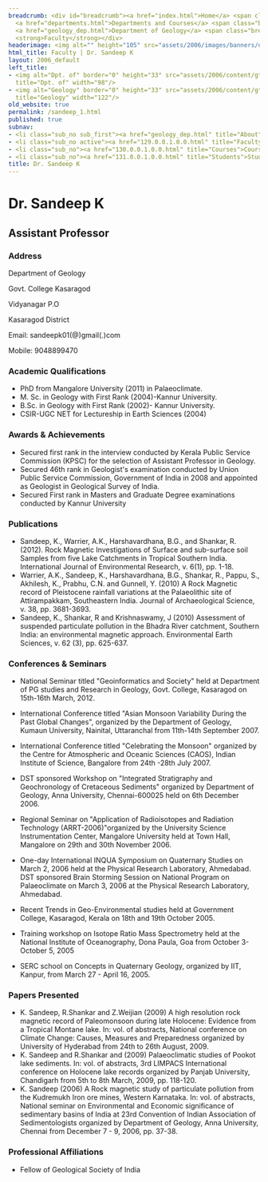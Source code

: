 ```yaml
---
breadcrumb: <div id="breadcrumb"><a href="index.html">Home</a> <span class="breadcrumb_spacer">&gt;</span>
  <a href="departments.html">Departments and Courses</a> <span class="breadcrumb_spacer">&gt;</span>
  <a href="geology_dep.html">Department of Geology</a> <span class="breadcrumb_spacer">&gt;</span>
  <strong>Faculty</strong></div>
headerimage: <img alt="" height="105" src="assets/2006/images/banners/departments.jpg" width="472"/>
html_title: Faculty | Dr. Sandeep K
layout: 2006_default
left_title:
- <img alt="Dpt. of" border="0" height="33" src="assets/2006/content/gt/fcb6421c7c62628408190d4ca84029e5.png"
  title="Dpt. of" width="98"/>
- <img alt="Geology" border="0" height="33" src="assets/2006/content/gt/fde9df1416648edbb1d1509cd3471e82.png"
  title="Geology" width="122"/>
old_website: true
permalink: /sandeep_1.html
published: true
subnav:
- <li class="sub_no sub_first"><a href="geology_dep.html" title="About">About</a></li>
- <li class="sub_no active"><a href="129.0.0.1.0.0.html" title="Faculty">Faculty</a></li>
- <li class="sub_no"><a href="130.0.0.1.0.0.html" title="Courses">Courses</a></li>
- <li class="sub_no"><a href="131.0.0.1.0.0.html" title="Students">Students</a></li>
title: Dr. Sandeep K
---
```


# Dr. Sandeep K

## Assistant Professor

### Address

Department of Geology

Govt. College Kasaragod

Vidyanagar P.O

Kasaragod District

Email: sandeepk01(@)gmail(.)com

Mobile: 9048899470

### Academic Qualifications

  * PhD from Mangalore University (2011) in Palaeoclimate.
  * M. Sc. in Geology with First Rank (2004)-Kannur University.
  * B.Sc. in Geology with First Rank (2002)- Kannur University.
  * CSIR-UGC NET for Lectureship in Earth Sciences (2004)

### Awards & Achievements

  * Secured first rank in the interview conducted by Kerala Public Service Commission (KPSC) for the selection of Assistant Professor in Geology.
  * Secured 46th rank in Geologist's examination conducted by Union Public Service Commission, Government of India in 2008 and appointed as Geologist in Geological Survey of India.
  * Secured First rank in Masters and Graduate Degree examinations conducted by Kannur University

### Publications

  * Sandeep, K., Warrier, A.K., Harshavardhana, B.G., and Shankar, R. (2012). Rock Magnetic Investigations of Surface and sub-surface soil Samples from five Lake Catchments in Tropical Southern India. International Journal of Environmental Research, v. 6(1), pp. 1-18.
  * Warrier, A.K., Sandeep, K., Harshavardhana, B.G., Shankar, R., Pappu, S., Akhilesh, K., Prabhu, C.N. and Gunnell, Y. (2010) A Rock Magnetic record of Pleistocene rainfall variations at the Palaeolithic site of Attirampakkam, Southeastern India. Journal of Archaeological Science, v. 38, pp. 3681-3693.
  * Sandeep, K., Shankar, R and Krishnaswamy, J (2010) Assessment of suspended particulate pollution in the Bhadra River catchment, Southern India: an environmental magnetic approach. Environmental Earth Sciences, v. 62 (3), pp. 625-637.

### Conferences & Seminars

  * National Seminar titled "Geoinformatics and Society" held at Department of PG studies and Research in Geology, Govt. College, Kasaragod on 15th-16th March, 2012.
  * International Conference titled "Asian Monsoon Variability During the Past Global Changes", organized by the Department of Geology, Kumaun University, Nainital, Uttaranchal from 11th-14th September 2007.
  * International Conference titled "Celebrating the Monsoon" organized by the Centre for Atmospheric and Oceanic Sciences (CAOS), Indian Institute of Science, Bangalore from 24th -28th July 2007.
  * DST sponsored Workshop on "Integrated Stratigraphy and Geochronology of Cretaceous Sediments" organized by Department of Geology, Anna University, Chennai-600025 held on 6th December 2006.
  * Regional Seminar on "Application of Radioisotopes and Radiation Technology (ARRT-2006)"organized by the University Science Instrumentation Center, Mangalore University held at Town Hall, Mangalore on 29th and 30th November 2006.
  * One-day International INQUA Symposium on Quaternary Studies on March 2, 2006 held at the Physical Research Laboratory, Ahmedabad.  
DST sponsored Brain Storming Session on National Program on Palaeoclimate on
March 3, 2006 at the Physical Research Laboratory, Ahmedabad.

  * Recent Trends in Geo-Environmental studies held at Government College, Kasaragod, Kerala on 18th and 19th October 2005.
  * Training workshop on Isotope Ratio Mass Spectrometry held at the National Institute of Oceanography, Dona Paula, Goa from October 3-October 5, 2005
  * SERC school on Concepts in Quaternary Geology, organized by IIT, Kanpur, from March 27 - April 16, 2005.

### Papers Presented

  * K. Sandeep, R.Shankar and Z.Weijian (2009) A high resolution rock magnetic record of Paleomonsoon during late Holocene: Evidence from a Tropical Montane lake. In: vol. of abstracts, National conference on Climate Change: Causes, Measures and Preparedness organized by University of Hyderabad from 24th to 26th August, 2009.
  * K. Sandeep and R.Shankar and (2009) Palaeoclimatic studies of Pookot lake sediments. In: vol. of abstracts, 3rd LIMPACS International conference on Holocene lake records organized by Panjab University, Chandigarh from 5th to 8th March, 2009, pp. 118-120.
  * K. Sandeep (2006) A Rock magnetic study of particulate pollution from the Kudremukh Iron ore mines, Western Karnataka. In: vol. of abstracts, National seminar on Environmental and Economic significance of sedimentary basins of India at 23rd Convention of Indian Association of Sedimentologists organized by Department of Geology, Anna University, Chennai from December 7 - 9, 2006, pp. 37-38.

### Professional Affiliations

  * Fellow of Geological Society of India